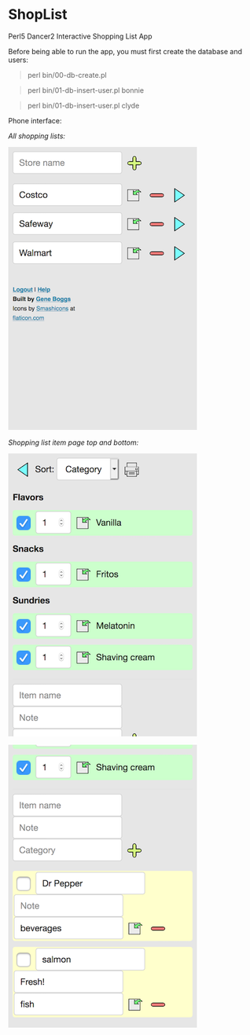 # ShopList
Perl5 Dancer2 Interactive Shopping List App

Before being able to run the app, you must first create the database and users:

> perl bin/00-db-create.pl

> perl bin/01-db-insert-user.pl bonnie

> perl bin/01-db-insert-user.pl clyde

Phone interface:

*All shopping lists:*

![Shopping lists](https://github.com/ology/ShopList/blob/master/public/images/ui-01.png)

*Shopping list item page top and bottom:*

![Item list top](https://github.com/ology/ShopList/blob/master/public/images/ui-02.png)

![Item list bottom](https://github.com/ology/ShopList/blob/master/public/images/ui-03.png)
